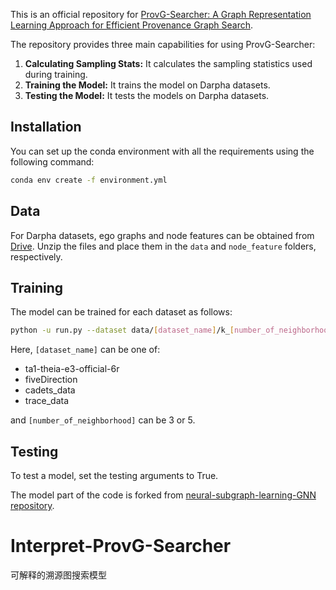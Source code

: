 This is an official repository for [ProvG-Searcher: A Graph Representation Learning Approach for Efficient Provenance Graph Search](https://arxiv.org/pdf/2309.03647.pdf).

The repository provides three main capabilities for using ProvG-Searcher:

1. **Calculating Sampling Stats:** It calculates the sampling statistics used during training.
2. **Training the Model:** It trains the model on Darpha datasets.
3. **Testing the Model:** It tests the models on Darpha datasets.

## Installation

You can set up the conda environment with all the requirements using the following command:

```bash
conda env create -f environment.yml
```

## Data

For Darpha datasets, ego graphs and node features can be obtained from [Drive](https://drive.google.com/drive/folders/1ltVVOl31qNhrmK9z8ii0r5u3ZQUCnImF?usp=sharing). Unzip the files and place them in the `data` and `node_feature` folders, respectively.

## Training

The model can be trained for each dataset as follows:

```bash
python -u run.py --dataset data/[dataset_name]/k_[number_of_neighborhood].pt --data_identifier [dataset_name] --model_path ckpt/[dataset_name]_model.pth
```

Here, `[dataset_name]` can be one of:

- ta1-theia-e3-official-6r
- fiveDirection
- cadets_data
- trace_data

and `[number_of_neighborhood]` can be 3 or 5.

## Testing

To test a model, set the testing arguments to True.

The model part of the code is forked from [neural-subgraph-learning-GNN repository](https://github.com/snap-stanford/neural-subgraph-learning-GNN).

# Interpret-ProvG-Searcher
可解释的溯源图搜索模型
